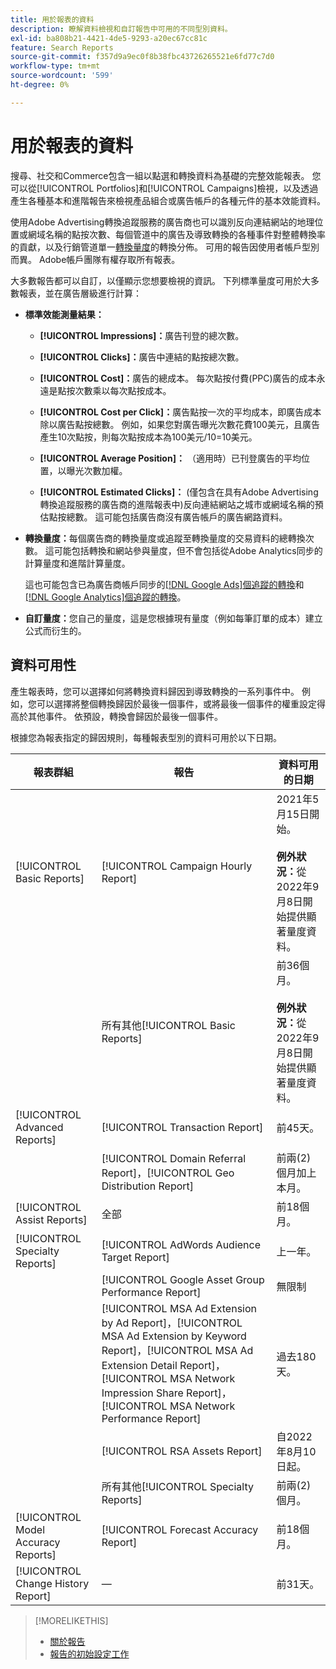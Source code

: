 ```yaml
---
title: 用於報表的資料
description: 瞭解資料檢視和自訂報告中可用的不同型別資料。
exl-id: ba808b21-4421-4de5-9293-a20ec67cc81c
feature: Search Reports
source-git-commit: f357d9a9ec0f8b38fbc43726265521e6fd77c7d0
workflow-type: tm+mt
source-wordcount: '599'
ht-degree: 0%

---
```


# 用於報表的資料

搜尋、社交和Commerce包含一組以點選和轉換資料為基礎的完整效能報表。 您可以從[!UICONTROL Portfolios]和[!UICONTROL Campaigns]檢視，以及透過產生各種基本和進階報告來檢視產品組合或廣告帳戶的各種元件的基本效能資料。

使用Adobe Advertising轉換追蹤服務的廣告商也可以識別反向連結網站的地理位置或網域名稱的點按次數、每個管道中的廣告及導致轉換的各種事件對整體轉換率的貢獻，以及行銷管道單一[轉換量度](/help/search-social-commerce/admin/conversion-metrics/conversion-metric-about.md)的轉換分佈。 可用的報告因使用者帳戶型別而異。 Adobe帳戶團隊有權存取所有報表。

大多數報告都可以自訂，以僅顯示您想要檢視的資訊。 下列標準量度可用於大多數報表，並在廣告層級進行計算：

* **標準效能測量結果：**

   * **[!UICONTROL Impressions]：**&#x200B;廣告刊登的總次數。

   * **[!UICONTROL Clicks]：**&#x200B;廣告中連結的點按總次數。

   * **[!UICONTROL Cost]：**&#x200B;廣告的總成本。 每次點按付費(PPC)廣告的成本永遠是點按次數乘以每次點按成本。

   * **[!UICONTROL Cost per Click]：**&#x200B;廣告點按一次的平均成本，即廣告成本除以廣告點按總數。 例如，如果您對廣告曝光次數花費100美元，且廣告產生10次點按，則每次點按成本為100美元/10=10美元。

   * **[!UICONTROL Average Position]：** （適用時）已刊登廣告的平均位置，以曝光次數加權。

   * **[!UICONTROL Estimated Clicks]：** (僅包含在具有Adobe Advertising轉換追蹤服務的廣告商的進階報表中)反向連結網站之城市或網域名稱的預估點按總數。 這可能包括廣告商沒有廣告帳戶的廣告網路資料。

* **轉換量度：**&#x200B;每個廣告商的轉換量度或追蹤至轉換量度的交易資料的總轉換次數。 這可能包括轉換和網站參與量度，但不會包括從Adobe Analytics同步的計算量度和進階計算量度。

  這也可能包含已為廣告商帳戶同步的[[!DNL Google Ads]個追蹤的轉換](/help/search-social-commerce/campaign-management/introduction/google-conversion-data.md)和[[!DNL Google Analytics]個追蹤的轉換](/help/search-social-commerce/admin/data-sources/data-source-about.md)。

* **自訂量度：**&#x200B;您自己的量度，這是您根據現有量度（例如每筆訂單的成本）建立公式而衍生的。

## 資料可用性

產生報表時，您可以選擇如何將轉換資料歸因到導致轉換的一系列事件中。 例如，您可以選擇將整個轉換歸因於最後一個事件，或將最後一個事件的權重設定得高於其他事件。 依預設，轉換會歸因於最後一個事件。

根據您為報表指定的歸因規則，每種報表型別的資料可用於以下日期。

| 報表群組 | 報告 | 資料可用的日期 |
| --- | --- | --- |
| [!UICONTROL Basic Reports] | [!UICONTROL Campaign Hourly Report] | 2021年5月15日開始。<br><br><b>例外狀況：</b>從2022年9月8日開始提供顯著量度資料。 |
| | 所有其他[!UICONTROL Basic Reports] | 前36個月。<br><br><b>例外狀況：</b>從2022年9月8日開始提供顯著量度資料。 |
| [!UICONTROL Advanced Reports] | [!UICONTROL Transaction Report] | 前45天。 |
| | [!UICONTROL Domain Referral Report]，[!UICONTROL Geo Distribution Report] | 前兩(2)個月加上本月。 |
| [!UICONTROL Assist Reports] | 全部 | 前18個月。 |
| [!UICONTROL Specialty Reports] | [!UICONTROL AdWords Audience Target Report] | 上一年。 |
| | [!UICONTROL Google Asset Group Performance Report] | 無限制 |
| | [!UICONTROL MSA Ad Extension by Ad Report]，[!UICONTROL MSA Ad Extension by Keyword Report]，[!UICONTROL MSA Ad Extension Detail Report]，[!UICONTROL MSA Network Impression Share Report]，[!UICONTROL MSA Network Performance Report] | 過去180天。 |
| | [!UICONTROL RSA Assets Report] | 自2022年8月10日起。 |
| | 所有其他[!UICONTROL Specialty Reports] | 前兩(2)個月。 |
| [!UICONTROL Model Accuracy Reports] | [!UICONTROL Forecast Accuracy Report] | 前18個月。 |
| [!UICONTROL Change History Report] | — | 前31天。 |

>[!MORELIKETHIS]
>
>* [關於報告](report-about.md)
>* [報告的初始設定工作](initial-setup.md)
